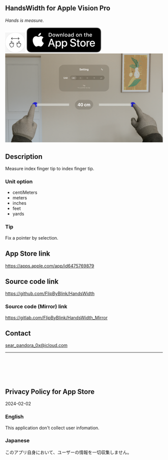 HandsWidth for Apple Vision Pro
---------------------------------
_Hands is measure._

<img src="HandsWidth/Supporting files/README assets/icon.png" width="64">

<a href="https://apps.apple.com/app/id6475769879" target="blank">
    <img src="HandsWidth/Supporting files/README assets/appstore_badge.svg">
</a>

<img src="HandsWidth/Supporting files/README assets/screenshot1200w.png" width="600">


Description
------------
Measure index finger tip to index finger tip.

### Unit option
- centiMeters
- meters
- inches
- feet
- yards

### Tip
Fix a pointer by selection.


App Store link
---------------
https://apps.apple.com/app/id6475769879


Source code link
-----------------
https://github.com/FlipByBlink/HandsWidth

### Source code (Mirror) link
https://gitlab.com/FlipByBlink/HandsWidth_Mirror


Contact
--------
sear_pandora_0x@icloud.com


* * *

<br>
<br>
<br>
<br>


Privacy Policy for App Store
----------------------------
2024-02-02

### English
This application don't collect user infomation.

### Japanese
このアプリ自身において、ユーザーの情報を一切収集しません。


<br>
<br>
<br>
<br>


<!-- URL "Support page for App Store" -->
<!-- https://flipbyblink.github.io/HandsWidth/ -->
<!-- URL "Privacy Policy for App Store" -->
<!-- https://flipbyblink.github.io/HandsWidth/#privacy-policy-for-app-store -->
